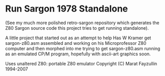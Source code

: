 Run Sargon 1978 Standalone
==========================

(See my much more polished retro-sargon repository which generates the
Z80 Sargon source code this project tries to get running standalone).

A little project that started out as an attempt to help Has W Kramer
get sargon-z80.asm assembled and working on his Microprofessor Z80 computer
and then morphed into me trying to get sargon-z80.asm running as an
emulated CP/M program, hopefully with ascii-art graphics soon.

Uses unaltered Z80: portable Z80 emulator Copyright (C) Marat Fayzullin 1994-2007
